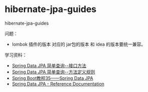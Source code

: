 # hibernate-jpa-guides

hibernate-jpa-guides



问题：
- lombok 插件的版本 对应的 jar包的版本 和 idea 的版本要统一兼容。


学习资料：

- [Spring Data JPA 简单查询--接口方法](http://www.cnblogs.com/rulian/p/6557471.html)
- [Spring Data JPA 简单查询--方法定义规则](http://www.cnblogs.com/rulian/p/6434631.html)
- [Spring Boot教程35——Spring Data JPA](http://www.mamicode.com/info-detail-1561317.html)
- [Spring Data JPA - Reference Documentation](https://docs.spring.io/spring-data/jpa/docs/2.0.7.RELEASE/reference/html/)
